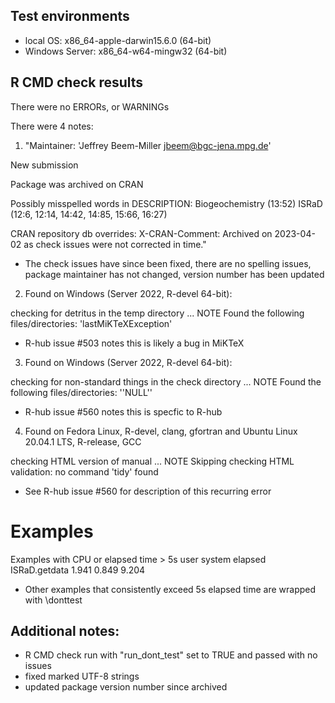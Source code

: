 ## Test environments
* local OS: x86_64-apple-darwin15.6.0 (64-bit)
* Windows Server: x86_64-w64-mingw32 (64-bit)

## R CMD check results
There were no ERRORs, or WARNINGs

There were 4 notes: 
1. "Maintainer: 'Jeffrey Beem-Miller <jbeem@bgc-jena.mpg.de>'

New submission

Package was archived on CRAN

Possibly misspelled words in DESCRIPTION:
  Biogeochemistry (13:52)
  ISRaD (12:6, 12:14, 14:42, 14:85, 15:66, 16:27)

CRAN repository db overrides:
  X-CRAN-Comment: Archived on 2023-04-02 as check issues were not
    corrected in time."
* The check issues have since been fixed, there are no spelling issues, package maintainer has not changed, version number has been updated

2. Found on Windows (Server 2022, R-devel 64-bit):

checking for detritus in the temp directory ... NOTE
Found the following files/directories:
  'lastMiKTeXException'

* R-hub issue #503 notes this is likely a bug in MiKTeX

3. Found on Windows (Server 2022, R-devel 64-bit):

checking for non-standard things in the check directory ... NOTE
Found the following files/directories:
  ''NULL''

* R-hub issue #560 notes this is specfic to R-hub

4. Found on Fedora Linux, R-devel, clang, gfortran and Ubuntu Linux 20.04.1 LTS, R-release, GCC

checking HTML version of manual ... NOTE
Skipping checking HTML validation: no command 'tidy' found

* See R-hub issue #560 for description of this recurring error

# Examples
Examples with CPU or elapsed time > 5s
                            user system elapsed
   ISRaD.getdata            1.941  0.849   9.204

* Other examples that consistently exceed 5s elapsed time are wrapped with \donttest

## Additional notes:
* R CMD check run with "run_dont_test" set to TRUE and passed with no issues
* fixed marked UTF-8 strings
* updated package version number since archived
